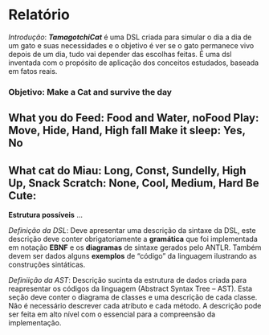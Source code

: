 # Relatório

*Introdução*:
*__TamagotchiCat__* é uma DSL criada para simular o dia a dia de um gato e suas necessidades e o objetivo é ver se o gato permanece vivo depois de um dia, tudo vai depender das escolhas feitas. É uma dsl inventada com o propósito de aplicação dos conceitos estudados, baseada em fatos reais.

### Objetivo: __Make a Cat and survive the day__ 
**What you do**
Feed: Food and Water, noFood
Play: Move, Hide, Hand, High fall
Make it sleep: Yes, No
---
**What cat do**
Miau: Long, Const, Sundelly, High Up, Snack
Scratch: None, Cool, Medium, Hard
Be Cute: 
---
**Estrutura possíveis**
...

*Definição da DSL*: Deve apresentar uma descrição da sintaxe da DSL, este descrição
deve conter obrigatoriamente a __gramática__ que foi implementada em notação
__EBNF__ e os __diagramas__ de sintaxe gerados pelo ANTLR. Também devem ser dados
alguns __exemplos__ de “código” da linguagem ilustrando as construções sintáticas.

*Definiição da AST*: Descrição sucinta da estrutura de dados criada para reapresentar
os códigos da linguagem (Abstract Syntax Tree – AST). Esta seção deve conter o
diagrama de classes e uma descrição de cada classe. Não é necessário descrever
cada atributo e cada método. A descrição pode ser feita em alto nı́vel com o
essencial para a compreensão da implementação.

